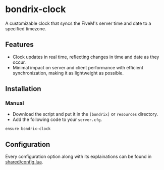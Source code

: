 # bondrix-clock
A customizable clock that syncs the FiveM's server time and date to a specified timezone.

## Features
- Clock updates in real time, reflecting changes in time and date as they occur.
- Minimal impact on server and client performance with efficient synchronization, making it as lightweight as possible.

## Installation
### Manual
- Download the script and put it in the `[bondrix]` or `resources` directory.
- Add the following code to your `server.cfg`.
```
ensure bondrix-clock
```

## Configuration
Every configuration option along with its explainations can be found in [shared/config.lua](https://github.com/bondrix/bondrix-cllock/blob/main/shared/config.lua).
